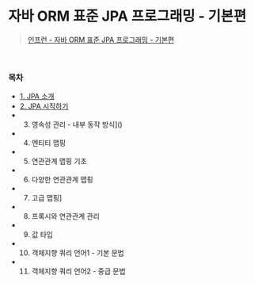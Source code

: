 # 자바 ORM 표준 JPA 프로그래밍 - 기본편
> [인프런 - 자바 ORM 표준 JPA 프로그래밍 - 기본편](https://www.inflearn.com/course/ORM-JPA-Basic/dashboard)
<bR>

### 목차
- [1. JPA 소개](https://github.com/qlalzl9/TIL/blob/master/JPA/JPA_Intro.md)
- [2. JPA 시작하기](https://github.com/qlalzl9/TIL/blob/master/JPA/JPA_Start.md)
- 3. 영속성 관리 - 내부 동작 방식]()
- 4. 엔티티 맵핑
- 5. 연관관계 맵핑 기초
- 6. 다양한 연관관계 맵핑
- 7. 고급 맵핑]
- 8. 프록시와 연관관계 관리
- 9. 값 타입
- 10. 객체지향 쿼리 언어1 - 기본 문법
- 11. 객체지향 쿼리 언어2 - 중급 문법
